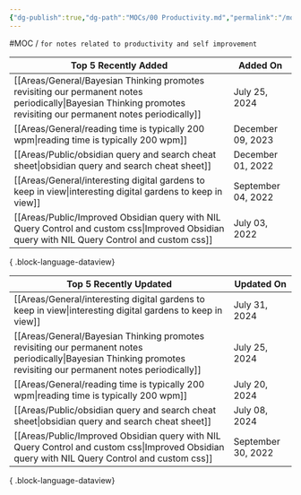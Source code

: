 ```yaml
---
{"dg-publish":true,"dg-path":"MOCs/00 Productivity.md","permalink":"/mo-cs/00-productivity/","title":"00 Productivity"}
---
```



#MOC / `for notes related to productivity and self improvement`

| Top 5 Recently Added                                                                                                                                                | Added On           |
| ------------------------------------------------------------------------------------------------------------------------------------------------------------------- | ------------------ |
| [[Areas/General/Bayesian Thinking promotes revisiting our permanent notes periodically\|Bayesian Thinking promotes revisiting our permanent notes periodically]] | July 25, 2024      |
| [[Areas/General/reading time is typically 200 wpm\|reading time is typically 200 wpm]]                                                                           | December 09, 2023  |
| [[Areas/Public/obsidian query and search cheat sheet\|obsidian query and search cheat sheet]]                                                                    | December 01, 2022  |
| [[Areas/General/interesting digital gardens to keep in view\|interesting digital gardens to keep in view]]                                                       | September 04, 2022 |
| [[Areas/Public/Improved Obsidian query with NIL Query Control and custom css\|Improved Obsidian query with NIL Query Control and custom css]]                    | July 03, 2022      |

{ .block-language-dataview}

| Top 5 Recently Updated                                                                                                                                              | Updated On         |
| ------------------------------------------------------------------------------------------------------------------------------------------------------------------- | ------------------ |
| [[Areas/General/interesting digital gardens to keep in view\|interesting digital gardens to keep in view]]                                                       | July 31, 2024      |
| [[Areas/General/Bayesian Thinking promotes revisiting our permanent notes periodically\|Bayesian Thinking promotes revisiting our permanent notes periodically]] | July 25, 2024      |
| [[Areas/General/reading time is typically 200 wpm\|reading time is typically 200 wpm]]                                                                           | July 20, 2024      |
| [[Areas/Public/obsidian query and search cheat sheet\|obsidian query and search cheat sheet]]                                                                    | July 08, 2024      |
| [[Areas/Public/Improved Obsidian query with NIL Query Control and custom css\|Improved Obsidian query with NIL Query Control and custom css]]                    | September 30, 2022 |

{ .block-language-dataview}
